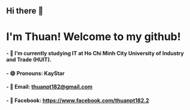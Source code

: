 ## Hi there 👋
# I'm Thuan! Welcome to my github!

#### - 🌱 I’m currently studying IT at Ho Chi Minh City University of Industry and Trade (HUIT).

#### - 😄 Pronouns: KayStar

#### - 💬 Email: thuanpt182@gmail.com

#### - 💬 Facebook: https://www.facebook.com/thuanpt182.2 

<!--
**KayStar645/KayStar645** is a ✨ _special_ ✨ repository because its `README.md` (this file) appears on your GitHub profile.

Here are some ideas to get you started:

- 🔭 I’m currently working on ...
- 🌱 I’m currently studying IT at Ho Chi Minh University of Food Industry.
- 👯 I’m looking to collaborate on ...
- 🤔 I’m looking for help with ...
- 💬 Ask me about ...
- 📫 How to reach me: ...
- 😄 Pronouns: KayStar
- ⚡ Fun fact: ...
-->
